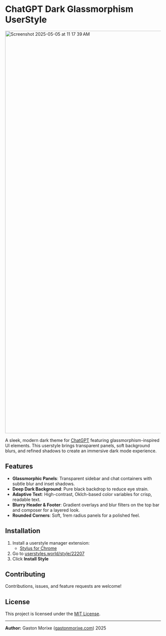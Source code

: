 # ChatGPT Dark Glassmorphism UserStyle

<img width="1297" alt="Screenshot 2025-05-05 at 11 17 39 AM" src="https://github.com/user-attachments/assets/10333a8e-df1e-43bb-b801-a72645a16162" />

A sleek, modern dark theme for [ChatGPT](https://chatgpt.com) featuring glassmorphism-inspired UI elements. This userstyle brings transparent panels, soft background blurs, and refined shadows to create an immersive dark mode experience.

## Features

* **Glassmorphic Panels**: Transparent sidebar and chat containers with subtle blur and inset shadows.
* **Deep Dark Background**: Pure black backdrop to reduce eye strain.
* **Adaptive Text**: High-contrast, Oklch-based color variables for crisp, readable text.
* **Blurry Header & Footer**: Gradient overlays and blur filters on the top bar and composer for a layered look.
* **Rounded Corners**: Soft, 1rem radius panels for a polished feel.

## Installation

1. Install a userstyle manager extension:
   * [Stylus for Chrome](https://chromewebstore.google.com/detail/stylus/clngdbkpkpeebahjckkjfobafhncgmne)
2. Go to [userstyles.world/style/22207](https://userstyles.world/style/22207)
3. Click **Install Style**

## Contributing

Contributions, issues, and feature requests are welcome!

## License

This project is licensed under the [MIT License](LICENSE).

---

**Author:** Gaston Morixe ([gastonmorixe.com](https://gastonmorixe.com)) 2025
